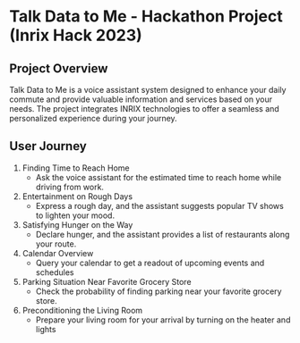 # Talk Data to Me - Hackathon Project (Inrix Hack 2023)

## Project Overview

Talk Data to Me is a voice assistant system designed to enhance your daily commute and provide valuable information and services based on your needs. The project integrates INRIX technologies to offer a seamless and personalized experience during your journey.

## User Journey

1. Finding Time to Reach Home
   - Ask the voice assistant for the estimated time to reach home while driving from work.
2. Entertainment on Rough Days
   - Express a rough day, and the assistant suggests popular TV shows to lighten your mood.
3. Satisfying Hunger on the Way
   - Declare hunger, and the assistant provides a list of restaurants along your route.
4. Calendar Overview
   - Query your calendar to get a readout of upcoming events and schedules
5. Parking Situation Near Favorite Grocery Store
   - Check the probability of finding parking near your favorite grocery store.
6. Preconditioning the Living Room
   - Prepare your living room for your arrival by turning on the heater and lights
